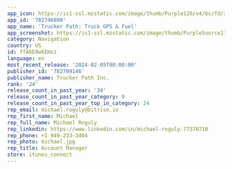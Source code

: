 ```yaml
---
app_icon: https://is1-ssl.mzstatic.com/image/thumb/Purple126/v4/bc/fd/21/bcfd21ed-7116-694d-d1b6-7255c6ab30a8/AppIcon-0-1x_U007emarketing-0-7-0-sRGB-0-0-85-220.png/1024x1024bb.png
app_id: '782746890'
app_name: 'Trucker Path: Truck GPS & Fuel'
app_screenshot: https://is1-ssl.mzstatic.com/image/thumb/PurpleSource116/v4/33/6f/67/336f67af-222f-b262-6cf7-1e355d8a5040/1b453877-eabb-40e6-ba7f-5c592d9b4e0e_iPhone_6.5_U0027_U0027_-_1.jpg/1242x2688bb.png
category: Navigation
country: US
id: ffAbE0wKEHxi
language: en
most_recent_release: '2024-02-05T00:00:00'
publisher_id: '782709146'
publisher_name: Trucker Path Inc.
rank: '24'
release_count_in_past_year: '34'
release_count_in_past_year_category: 9
release_count_in_past_year_top_in_category: 24
rep_email: michael.roguly@bitrise.io
rep_first_name: Michael
rep_full_name: Michael Roguly
rep_linkedin: https://www.linkedin.com/in/michael-roguly-77376710
rep_phone: +1 949-233-3404
rep_photo: michael.jpg
rep_title: Account Manager
store: itunes_connect
---
```

